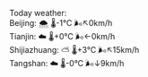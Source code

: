 Today weather:  
Beijing: 🌨  🌡️-1°C 🌬️↖0km/h  
Tianjin: ☁️   🌡️+0°C 🌬️←0km/h  
Shijiazhuang: ⛅️  🌡️+3°C 🌬️↖15km/h  
Tangshan: ☁️   🌡️-0°C 🌬️↓9km/h  
